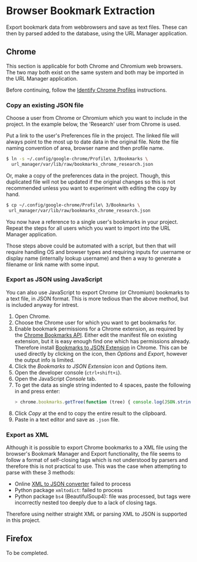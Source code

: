# Browser Bookmark Extraction

Export bookmark data from webbrowsers and save as text files. These can then by parsed added to the database, using the URL Manager application.

## Chrome

This section is applicable for both Chrome and Chromium web browsers. The two may both exist on the same system and both may be imported in the URL Manager application. 

Before continuing, follow the [Identify Chrome Profiles](identify_chrome_profiles.md) instructions.

### Copy an existing JSON file

Choose a user from Chrome or Chromium which you want to include in the project. In the example below, the 'Research' user from Chrome is used.

Put a link to the user's Preferences file in the project. The linked file will always point to the most up to date data in the original file. Note the file naming convention of area, browser name and then profile name.

```bash
$ ln -s ~/.config/google-chrome/Profile\ 3/Bookmarks \
  url_manager/var/lib/raw/bookmarks_chrome_research.json 
```

Or, make a copy of the preferences data in the project. Though, this duplicated file will not be updated if the original changes so this is not recommended unless you want to experiment with editing the copy by hand.

```bash
$ cp ~/.config/google-chrome/Profile\ 3/Bookmarks \
 url_manager/var/lib/raw/bookmarks_chrome_research.json
```

You now have a reference to a single user's bookmarks in your project. Repeat the steps for all users which you want to import into the URL Manager application.


Those steps above could be automated with a script, but then that will require handling OS and browser types and requiring inputs for username or display name (internally lookup username) and then a way to generate a filename or link name with some input.


### Export as JSON using JavaScript

You can also use JavaScript to export Chrome (or Chromium) bookmarks to a text file, in JSON format. This is more tedious than the above method, but is included anyway for intrest.

1. Open Chrome.
2. Choose the Chrome user for which you want to get bookmarks for.
3. Enable bookmark permissions for a Chrome extension, as required by the [Chrome Bookmarks API](https://developer.chrome.com/extensions/bookmarks). Either edit the manifest file on existing extension, but it is easy enough find one which has permissions already. Therefore install [Bookmarks to JSON Extension](https://chrome.google.com/webstore/detail/bookmarks-to-json/ladccghgadelmlkjfkdjhjlinhogaibi?hl=en-GB) in Chrome. This can be used directly by clicking on the icon, then _Options_ and _Export_, however the output info is limited.
3. Click the _Bookmarks to JSON Extension_ icon and Options item.
4. Open the developer console (`ctrl+shift+i`).
5. Open the JavaScript _Console_ tab.
6. To get the data as single string indented to 4 spaces, paste the following in and press enter: 
    ```javascript
    > chrome.bookmarks.getTree(function (tree) { console.log(JSON.stringify(tree, null, 4)) ;  } ) ;
    ```
7. Click _Copy_ at the end to copy the entire result to the clipboard.
8. Paste in a text editor and save as `.json` file.


### Export as XML

Although it is possible to export Chrome bookmarks to a XML file using the browser's Bookmark Manager and Export functionality, the file seems to follow a format of self-closing tags which is not understood by parsers and therefore this is not practical to use. This was the case when attempting to parse with these 3 methods:

- Online [XML to JSON converter](http://www.utilities-online.info/xmltojson/#.WuD0KDPRY0M) failed to process
- Python package `xmltodict`: failed to process
- Python package `bs4` (BeautifulSoup4): file was processed, but tags were incorrectly nested too deeply due to a lack of closing tags.

Therefore using neither straight XML or parsing XML to JSON is supported in this project.

## Firefox

To be completed.
